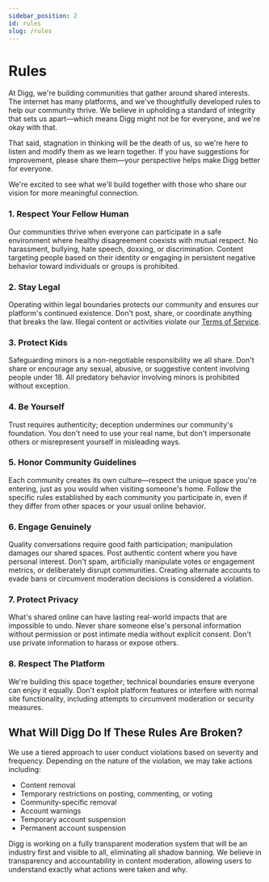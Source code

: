 ```yaml
---
sidebar_position: 2
id: rules
slug: /rules
---
```


# Rules

At Digg, we're building communities that gather around shared interests. The internet has many platforms, and we've thoughtfully developed rules to help our community thrive. We believe in upholding a standard of integrity that sets us apart—which means Digg might not be for everyone, and we're okay with that.

That said, stagnation in thinking will be the death of us, so we're here to listen and modify them as we learn together. If you have suggestions for improvement, please share them—your perspective helps make Digg better for everyone.

We're excited to see what we'll build together with those who share our vision for more meaningful connection.

### 1. Respect Your Fellow Human
Our communities thrive when everyone can participate in a safe environment where healthy disagreement coexists with mutual respect. No harassment, bullying, hate speech, doxxing, or discrimination. Content targeting people based on their identity or engaging in persistent negative behavior toward individuals or groups is prohibited.

### 2. Stay Legal
Operating within legal boundaries protects our community and ensures our platform's continued existence. Don't post, share, or coordinate anything that breaks the law. Illegal content or activities violate our [Terms of Service](#).

### 3. Protect Kids
Safeguarding minors is a non-negotiable responsibility we all share. Don't share or encourage any sexual, abusive, or suggestive content involving people under 18. All predatory behavior involving minors is prohibited without exception.

### 4. Be Yourself
Trust requires authenticity; deception undermines our community's foundation. You don't need to use your real name, but don't impersonate others or misrepresent yourself in misleading ways.

### 5. Honor Community Guidelines
Each community creates its own culture—respect the unique space you're entering, just as you would when visiting someone's home. Follow the specific rules established by each community you participate in, even if they differ from other spaces or your usual online behavior.

### 6. Engage Genuinely
Quality conversations require good faith participation; manipulation damages our shared spaces. Post authentic content where you have personal interest. Don't spam, artificially manipulate votes or engagement metrics, or deliberately disrupt communities. Creating alternate accounts to evade bans or circumvent moderation decisions is considered a violation.

### 7. Protect Privacy
What's shared online can have lasting real-world impacts that are impossible to undo. Never share someone else's personal information without permission or post intimate media without explicit consent. Don't use private information to harass or expose others.

### 8. Respect The Platform
We're building this space together; technical boundaries ensure everyone can enjoy it equally. Don't exploit platform features or interfere with normal site functionality, including attempts to circumvent moderation or security measures.

## What Will Digg Do If These Rules Are Broken?

We use a tiered approach to user conduct violations based on severity and frequency. Depending on the nature of the violation, we may take actions including:

- Content removal  
- Temporary restrictions on posting, commenting, or voting  
- Community-specific removal  
- Account warnings  
- Temporary account suspension  
- Permanent account suspension

Digg is working on a fully transparent moderation system that will be an industry first and visible to all, eliminating all shadow banning. We believe in transparency and accountability in content moderation, allowing users to understand exactly what actions were taken and why.